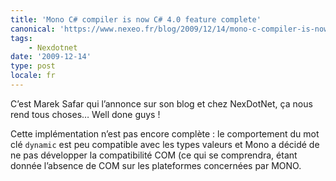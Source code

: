 ```yaml
---
title: 'Mono C# compiler is now C# 4.0 feature complete'
canonical: 'https://www.nexeo.fr/blog/2009/12/14/mono-c-compiler-is-now-c-4-0-feature-complete/'
tags:
    - Nexdotnet
date: '2009-12-14'
type: post
locale: fr
---
```


C’est Marek Safar qui l’annonce sur son blog et chez NexDotNet, ça nous rend tous choses… <span lang="en">Well done guys</span> !

Cette implémentation n’est pas encore complète : le comportement du mot clé `dynamic` est peu compatible avec les types valeurs et Mono a décidé de ne pas développer la compatibilité COM (ce qui se comprendra, étant donnée l’absence de COM sur les plateformes concernées par MONO.
